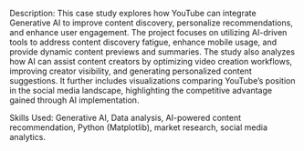 Description:
This case study explores how YouTube can integrate Generative AI to improve content discovery, personalize recommendations, 
and enhance user engagement. The project focuses on utilizing AI-driven tools to address content discovery fatigue, enhance mobile usage, 
and provide dynamic content previews and summaries. The study also analyzes how AI can assist content creators by optimizing video creation workflows, 
improving creator visibility, and generating personalized content suggestions. It further includes visualizations comparing YouTube’s position in the social media landscape, 
highlighting the competitive advantage gained through AI implementation.

Skills Used: Generative AI, Data analysis, AI-powered content recommendation, Python (Matplotlib), market research, social media analytics.
